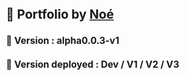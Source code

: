 # 📱 Portfolio by [Noé](https://github.com/noeptdr)
## 🧱 Version : alpha0.0.3-v1
## 📲 Version deployed : Dev / V1 / V2 / V3
